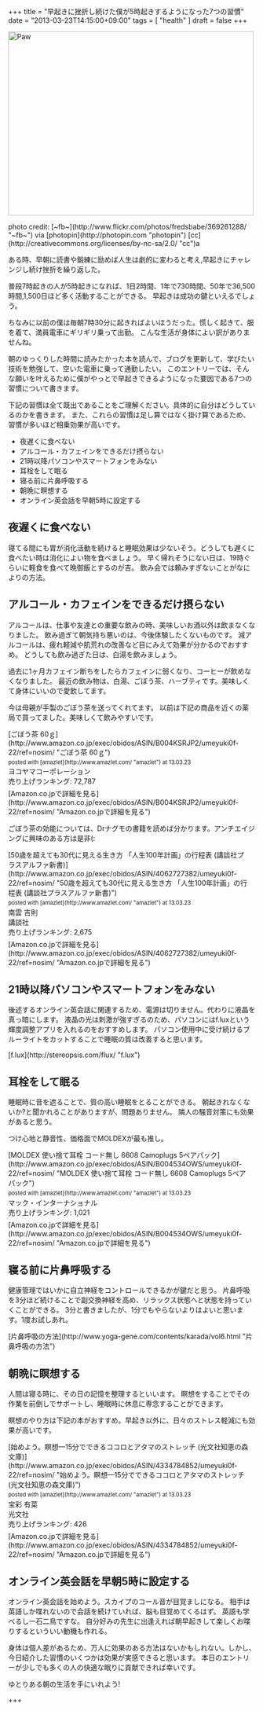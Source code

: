 +++
title =  "早起きに挫折し続けた僕が5時起きするようになった7つの習慣"
date =  "2013-03-23T14:15:00+09:00"
tags = [ "health" ]
draft = false
+++
<p><a href="http://www.flickr.com/photos/fredsbabe/369261288/" title="Paw by ~fb~, on Flickr"><img src="http://farm1.staticflickr.com/174/369261288_459323d6fc.jpg" width="500" height="375" alt="Paw"></a></p>

<p>photo credit: [~fb~](http://www.flickr.com/photos/fredsbabe/369261288/ "~fb~") via [photopin](http://photopin.com "photopin") [cc](http://creativecommons.org/licenses/by-nc-sa/2.0/ "cc")a</p>

<p>ある時、早朝に読書や鍛練に励めば人生は劇的に変わると考え,早起きにチャレンジし続け挫折を繰り返した。</p>

<p>普段7時起きの人が5時起きになれば、1日2時間、1年で730時間、50年で36,500時間,1,500日ほど多く活動することができる。
早起きは成功の鍵といえるでしょう。</p>

<!--more-->

<p>ちなみに以前の僕は毎朝7時30分に起きればよいほうだった。慌しく起きて、服を着て、満員電車にギリギリ乗って出勤。
こんな生活が身体によい訳がありませんね。</p>

<p>朝のゆっくりした時間に読みたかった本を読んで、ブログを更新して、学びたい技術を勉強して、空いた電車に乗って通勤したい。
このエントリーでは、そんな願いを叶えるために僕がやっとで早起きできるようになった要因である7つの習慣について書きます。</p>

<p>下記の習慣は全て既出であることをご理解ください。具体的に自分はどうしているのかを書きます。
また、これらの習慣は足し算ではなく掛け算であるため、習慣が多いほど相乗効果が高いです。</p>


- 夜遅くに食べない
- アルコール・カフェインをできるだけ摂らない
- 21時以降パソコンやスマートフォンをみない
- 耳栓をして眠る
- 寝る前に片鼻呼吸する
- 朝晩に瞑想する
- オンライン英会話を早朝5時に設定する


## 夜遅くに食べない

<p>寝てる間にも胃が消化活動を続けると睡眠効果は少ないそう。どうしても遅くに食べたい時は消化によい物を食べましょう。
早く帰れそうにない日は、19時ぐらいに軽食を食べて晩御飯とするのが吉。
飲み会では頼みすぎないことがなによりの方法。</p>

## アルコール・カフェインをできるだけ摂らない

<p>アルコールは、仕事や友達との重要な飲みの時、美味しいお酒以外は飲まなくなりました。
飲み過ぎて朝気持ち悪いのは、今後体験したくないものです。
減アルコールは、疲れ軽減や肌荒れの改善など目にみえて効果が分かるのでおすすめ。
どうしても飲み過ぎた日は、白湯を飲みましょう。</p>

<p>過去に1ヶ月カフェイン断ちをしたらカフェインに弱くなり、コーヒーが飲めなくなりました。
最近の飲み物は、白湯、ごぼう茶、ハーブティです。美味しくて身体にいいので愛飲してます。</p>

<p>今は母親が手製のごぼう茶を送ってくれてます。
以前は下記の商品を近くの薬局で買ってました。美味しくて飲みやすいです。</p>

<div class="amazlet-box" style="margin-bottom:0px;"><div class="amazlet-image" style="float:left;margin:0px 12px 1px 0px;">[ごぼう茶 60ｇ](http://www.amazon.co.jp/exec/obidos/ASIN/B004KSRJP2/umeyuki0f-22/ref=nosim/ "ごぼう茶 60ｇ")<div class="amazlet-powered-date" style="font-size:80%;margin-top:5px;line-height:120%">posted with [amazlet](http://www.amazlet.com/ "amazlet") at 13.03.23</div></div><div class="amazlet-detail">ヨコヤマコーポレーション <br />売り上げランキング: 72,787<br /></div><div class="amazlet-sub-info" style="float: left;"><div class="amazlet-link" style="margin-top: 5px">[Amazon.co.jpで詳細を見る](http://www.amazon.co.jp/exec/obidos/ASIN/B004KSRJP2/umeyuki0f-22/ref=nosim/ "Amazon.co.jpで詳細を見る")</div></div></div><div class="amazlet-footer" style="clear: left"></div></div>

<p>ごぼう茶の効能については、Drナグモの書籍を読めば分かります。アンチエイジングに興味のある方は是非(:</p>

<div class="amazlet-box" style="margin-bottom:0px;"><div class="amazlet-image" style="float:left;margin:0px 12px 1px 0px;">[50歳を超えても30代に見える生き方 「人生100年計画」の行程表 (講談社プラスアルファ新書)](http://www.amazon.co.jp/exec/obidos/ASIN/4062727382/umeyuki0f-22/ref=nosim/ "50歳を超えても30代に見える生き方 「人生100年計画」の行程表 (講談社プラスアルファ新書)")<div class="amazlet-powered-date" style="font-size:80%;margin-top:5px;line-height:120%">posted with [amazlet](http://www.amazlet.com/ "amazlet") at 13.03.23</div></div><div class="amazlet-detail">南雲 吉則 <br />講談社 <br />売り上げランキング: 2,675<br /></div><div class="amazlet-sub-info" style="float: left;"><div class="amazlet-link" style="margin-top: 5px">[Amazon.co.jpで詳細を見る](http://www.amazon.co.jp/exec/obidos/ASIN/4062727382/umeyuki0f-22/ref=nosim/ "Amazon.co.jpで詳細を見る")</div></div></div><div class="amazlet-footer" style="clear: left"></div></div>

## 21時以降パソコンやスマートフォンをみない

<p>後述するオンライン英会話に関連するため、電源は切りません。代わりに液晶を真っ暗にします。
液晶の光は刺激が強すぎるのため、パソコンにはf.luxという輝度調整アプリを入れるのをおすすめします。
パソコン使用中に受け続けるブルーライトをカットすることで睡眠の質は改善すると思います。</p>

<p>[f.lux](http://stereopsis.com/flux/ "f.lux")</p>

## 耳栓をして眠る

<p>睡眠時に音を遮ることで、質の高い睡眠をとることができる。
朝起きれなくないか?と聞かれることがありますが、問題ありません。
隣人の騒音対策にも効果があると思う。</p>

<p>つけ心地と静音性、価格面でMOLDEXが最も推し。</p>

<div class="amazlet-box" style="margin-bottom:0px;"><div class="amazlet-image" style="float:left;margin:0px 12px 1px 0px;">[MOLDEX 使い捨て耳栓 コード無し 6608 Camoplugs 5ペアパック](http://www.amazon.co.jp/exec/obidos/ASIN/B004534OWS/umeyuki0f-22/ref=nosim/ "MOLDEX 使い捨て耳栓 コード無し 6608 Camoplugs 5ペアパック")<div class="amazlet-powered-date" style="font-size:80%;margin-top:5px;line-height:120%">posted with [amazlet](http://www.amazlet.com/ "amazlet") at 13.03.23</div></div><div class="amazlet-detail">マック・インターナショナル <br />売り上げランキング: 1,021<br /></div><div class="amazlet-sub-info" style="float: left;"><div class="amazlet-link" style="margin-top: 5px">[Amazon.co.jpで詳細を見る](http://www.amazon.co.jp/exec/obidos/ASIN/B004534OWS/umeyuki0f-22/ref=nosim/ "Amazon.co.jpで詳細を見る")</div></div></div><div class="amazlet-footer" style="clear: left"></div></div>

## 寝る前に片鼻呼吸する

<p>健康管理ではいかに自立神経をコントロールできるかが鍵だと思う。
片鼻呼吸を3分ほど続けることで副交換神経を高め、リラックス状態へと状態を持っていくことができる。
3分と書きましたが、1分でもやらないよりはよいと思います。1度お試しあれ。</p>

<p>[片鼻呼吸の方法](http://www.yoga-gene.com/contents/karada/vol6.html "片鼻呼吸の方法")</p>

## 朝晩に瞑想する

<p>人間は寝る時に、その日の記憶を整理するといいます。
瞑想をすることでその作業を前倒しでサポートし、睡眠時に休息に専念することができます。</p>

<p>瞑想のやり方は下記の本がおすすめ。早起き以外に、日々のストレス軽減にも効果が高いです。</p>

<div class="amazlet-box" style="margin-bottom:0px;"><div class="amazlet-image" style="float:left;margin:0px 12px 1px 0px;">[始めよう。瞑想—15分でできるココロとアタマのストレッチ (光文社知恵の森文庫)](http://www.amazon.co.jp/exec/obidos/ASIN/4334784852/umeyuki0f-22/ref=nosim/ "始めよう。瞑想—15分でできるココロとアタマのストレッチ (光文社知恵の森文庫)")<div class="amazlet-powered-date" style="font-size:80%;margin-top:5px;line-height:120%">posted with [amazlet](http://www.amazlet.com/ "amazlet") at 13.03.23</div></div><div class="amazlet-detail">宝彩 有菜 <br />光文社 <br />売り上げランキング: 426<br /></div><div class="amazlet-sub-info" style="float: left;"><div class="amazlet-link" style="margin-top: 5px">[Amazon.co.jpで詳細を見る](http://www.amazon.co.jp/exec/obidos/ASIN/4334784852/umeyuki0f-22/ref=nosim/ "Amazon.co.jpで詳細を見る")</div></div></div><div class="amazlet-footer" style="clear: left"></div></div>

## オンライン英会話を早朝5時に設定する

<p>オンライン英会話を始めよう。スカイプのコール音が目覚ましになる。
相手は英語しか喋れないので会話を続けていれば、脳も目覚めてくるはず。
英語も学べるし一石二鳥ですな。 自分好みの先生に出逢えれば朝早起きして楽しくお喋りするといういい動機も作れる。</p>

<p>身体は個人差があるため、万人に効果のある方法はないかもしれない。しかし、今日紹介した習慣のいくつかは効果が実感できると思います。
本日のエントリーが少しでも多くの人の快適な眠りに貢献できれば幸いです。</p>

<p>ゆとりある朝の生活を手にいれよう!</p>

+++
